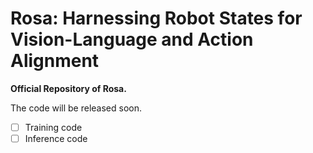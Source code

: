 # Rosa: Harnessing Robot States for Vision-Language and Action Alignment
**Official Repository of Rosa.**

The code will be released soon.

- [ ] Training code
- [ ] Inference code
